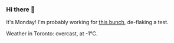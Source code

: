 ### Hi there :wave:

It's Monday! I'm probably working for [this bunch](https://github.com/kohofinancial), de-flaking a test.

Weather in Toronto: overcast, at -1°C.
